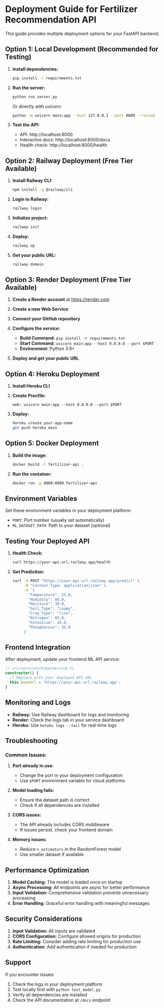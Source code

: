 # Deployment Guide for Fertilizer Recommendation API

This guide provides multiple deployment options for your FastAPI backend.

## Option 1: Local Development (Recommended for Testing)

1. **Install dependencies:**
   ```bash
   pip install -r requirements.txt
   ```

2. **Run the server:**
   ```bash
   python run_server.py
   ```
   
   Or directly with uvicorn:
   ```bash
   python -m uvicorn main:app --host 127.0.0.1 --port 8000 --reload
   ```

3. **Test the API:**
   - API: http://localhost:8000
   - Interactive docs: http://localhost:8000/docs
   - Health check: http://localhost:8000/health

## Option 2: Railway Deployment (Free Tier Available)

1. **Install Railway CLI:**
   ```bash
   npm install -g @railway/cli
   ```

2. **Login to Railway:**
   ```bash
   railway login
   ```

3. **Initialize project:**
   ```bash
   railway init
   ```

4. **Deploy:**
   ```bash
   railway up
   ```

5. **Get your public URL:**
   ```bash
   railway domain
   ```

## Option 3: Render Deployment (Free Tier Available)

1. **Create a Render account** at https://render.com

2. **Create a new Web Service**

3. **Connect your GitHub repository**

4. **Configure the service:**
   - **Build Command:** `pip install -r requirements.txt`
   - **Start Command:** `uvicorn main:app --host 0.0.0.0 --port $PORT`
   - **Environment:** Python 3.9+

5. **Deploy and get your public URL**

## Option 4: Heroku Deployment

1. **Install Heroku CLI**

2. **Create Procfile:**
   ```
   web: uvicorn main:app --host 0.0.0.0 --port $PORT
   ```

3. **Deploy:**
   ```bash
   heroku create your-app-name
   git push heroku main
   ```

## Option 5: Docker Deployment

1. **Build the image:**
   ```bash
   docker build -t fertilizer-api .
   ```

2. **Run the container:**
   ```bash
   docker run -p 8000:8000 fertilizer-api
   ```

## Environment Variables

Set these environment variables in your deployment platform:

- `PORT`: Port number (usually set automatically)
- `ML_DATASET_PATH`: Path to your dataset (optional)

## Testing Your Deployed API

1. **Health Check:**
   ```bash
   curl https://your-api-url.railway.app/health
   ```

2. **Get Prediction:**
   ```bash
   curl -X POST "https://your-api-url.railway.app/predict" \
        -H "Content-Type: application/json" \
        -d '{
          "Temperature": 25.0,
          "Humidity": 80.0,
          "Moisture": 30.0,
          "Soil_Type": "Loamy",
          "Crop_Type": "rice",
          "Nitrogen": 85.0,
          "Potassium": 45.0,
          "Phosphorous": 35.0
        }'
   ```

## Frontend Integration

After deployment, update your frontend ML API service:

```typescript
// src/services/mlApiService.ts
constructor() {
  // Replace with your deployed API URL
  this.baseUrl = 'https://your-api-url.railway.app';
}
```

## Monitoring and Logs

- **Railway:** Use Railway dashboard for logs and monitoring
- **Render:** Check the logs tab in your service dashboard
- **Heroku:** Use `heroku logs --tail` for real-time logs

## Troubleshooting

### Common Issues:

1. **Port already in use:**
   - Change the port in your deployment configuration
   - Use `$PORT` environment variable for cloud platforms

2. **Model loading fails:**
   - Ensure the dataset path is correct
   - Check if all dependencies are installed

3. **CORS issues:**
   - The API already includes CORS middleware
   - If issues persist, check your frontend domain

4. **Memory issues:**
   - Reduce `n_estimators` in the RandomForest model
   - Use smaller dataset if available

## Performance Optimization

1. **Model Caching:** The model is loaded once on startup
2. **Async Processing:** All endpoints are async for better performance
3. **Input Validation:** Comprehensive validation prevents unnecessary processing
4. **Error Handling:** Graceful error handling with meaningful messages

## Security Considerations

1. **Input Validation:** All inputs are validated
2. **CORS Configuration:** Configure allowed origins for production
3. **Rate Limiting:** Consider adding rate limiting for production use
4. **Authentication:** Add authentication if needed for production

## Support

If you encounter issues:
1. Check the logs in your deployment platform
2. Test locally first with `python test_model.py`
3. Verify all dependencies are installed
4. Check the API documentation at `/docs` endpoint
